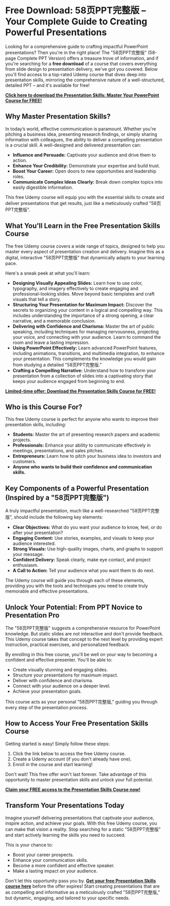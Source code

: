 # Free Download: 58页PPT完整版 – Your Complete Guide to Creating Powerful Presentations

Looking for a comprehensive guide to crafting impactful PowerPoint presentations? Then you're in the right place! The "58页PPT完整版" (58-page Complete PPT Version) offers a treasure trove of information, and if you're searching for a **free download** of a course that covers everything from slide design to presentation delivery, we've got you covered. Below you'll find access to a top-rated Udemy course that dives deep into presentation skills, mirroring the comprehensive nature of a well-structured, detailed PPT – and it's available for free!

[**Click here to download the Presentation Skills: Master Your PowerPoint Course for FREE!**](https://udemywork.com/58-ye-ppt-wan-zheng-ban)

## Why Master Presentation Skills?

In today’s world, effective communication is paramount. Whether you're pitching a business idea, presenting research findings, or simply sharing information with colleagues, the ability to deliver a compelling presentation is a crucial skill. A well-designed and delivered presentation can:

*   **Influence and Persuade:**  Captivate your audience and drive them to action.
*   **Enhance Your Credibility:**  Demonstrate your expertise and build trust.
*   **Boost Your Career:** Open doors to new opportunities and leadership roles.
*   **Communicate Complex Ideas Clearly:** Break down complex topics into easily digestible information.

This free Udemy course will equip you with the essential skills to create and deliver presentations that get results, just like a meticulously crafted "58页PPT完整版".

## What You'll Learn in the Free Presentation Skills Course

The free Udemy course covers a wide range of topics, designed to help you master every aspect of presentation creation and delivery.  Imagine this as a digital, interactive "58页PPT完整版" that dynamically adapts to your learning pace.

Here's a sneak peek at what you'll learn:

*   **Designing Visually Appealing Slides:** Learn how to use color, typography, and imagery effectively to create engaging and professional-looking slides.  Move beyond basic templates and craft visuals that tell a story.
*   **Structuring Your Presentation for Maximum Impact:** Discover the secrets to organizing your content in a logical and compelling way. This includes understanding the importance of a strong opening, a clear narrative, and a memorable conclusion.
*   **Delivering with Confidence and Charisma:**  Master the art of public speaking, including techniques for managing nervousness, projecting your voice, and connecting with your audience. Learn to command the room and leave a lasting impression.
*   **Using PowerPoint Effectively:** Learn advanced PowerPoint features, including animations, transitions, and multimedia integration, to enhance your presentation. This complements the knowledge you would gain from studying a detailed "58页PPT完整版."
*   **Crafting a Compelling Narrative:** Understand how to transform your presentation from a collection of slides into a captivating story that keeps your audience engaged from beginning to end.

[**Limited-time offer: Download the Presentation Skills Course for FREE!**](https://udemywork.com/58-ye-ppt-wan-zheng-ban)

## Who is this Course For?

This free Udemy course is perfect for anyone who wants to improve their presentation skills, including:

*   **Students:**  Master the art of presenting research papers and academic projects.
*   **Professionals:**  Enhance your ability to communicate effectively in meetings, presentations, and sales pitches.
*   **Entrepreneurs:**  Learn how to pitch your business idea to investors and customers.
*   **Anyone who wants to build their confidence and communication skills.**

## Key Components of a Powerful Presentation (Inspired by a "58页PPT完整版")

A truly impactful presentation, much like a well-researched "58页PPT完整版", should include the following key elements:

*   **Clear Objectives:** What do you want your audience to know, feel, or do after your presentation?
*   **Engaging Content:**  Use stories, examples, and visuals to keep your audience interested.
*   **Strong Visuals:**  Use high-quality images, charts, and graphs to support your message.
*   **Confident Delivery:**  Speak clearly, make eye contact, and project enthusiasm.
*   **A Call to Action:**  Tell your audience what you want them to do next.

The Udemy course will guide you through each of these elements, providing you with the tools and techniques you need to create truly memorable and effective presentations.

## Unlock Your Potential:  From PPT Novice to Presentation Pro

The "58页PPT完整版" suggests a comprehensive resource for PowerPoint knowledge. But static slides are not interactive and don't provide feedback. This Udemy course takes that concept to the next level by providing expert instruction, practical exercises, and personalized feedback.

By enrolling in this free course, you'll be well on your way to becoming a confident and effective presenter.  You'll be able to:

*   Create visually stunning and engaging slides.
*   Structure your presentations for maximum impact.
*   Deliver with confidence and charisma.
*   Connect with your audience on a deeper level.
*   Achieve your presentation goals.

This course acts as your personal "58页PPT完整版," guiding you through every step of the presentation process.

## How to Access Your Free Presentation Skills Course

Getting started is easy! Simply follow these steps:

1.  Click the link below to access the free Udemy course.
2.  Create a Udemy account (if you don't already have one).
3.  Enroll in the course and start learning!

Don't wait! This free offer won't last forever. Take advantage of this opportunity to master presentation skills and unlock your full potential.

[**Claim your FREE access to the Presentation Skills Course now!**](https://udemywork.com/58-ye-ppt-wan-zheng-ban)

## Transform Your Presentations Today

Imagine yourself delivering presentations that captivate your audience, inspire action, and achieve your goals. With this free Udemy course, you can make that vision a reality.  Stop searching for a static "58页PPT完整版" and start actively learning the skills you need to succeed.

This is your chance to:

*   Boost your career prospects.
*   Enhance your communication skills.
*   Become a more confident and effective speaker.
*   Make a lasting impact on your audience.

Don't let this opportunity pass you by.  **[Get your free Presentation Skills course here](https://udemywork.com/58-ye-ppt-wan-zheng-ban)** before the offer expires! Start creating presentations that are as compelling and informative as a meticulously crafted "58页PPT完整版," but dynamic, engaging, and tailored to your specific needs.
